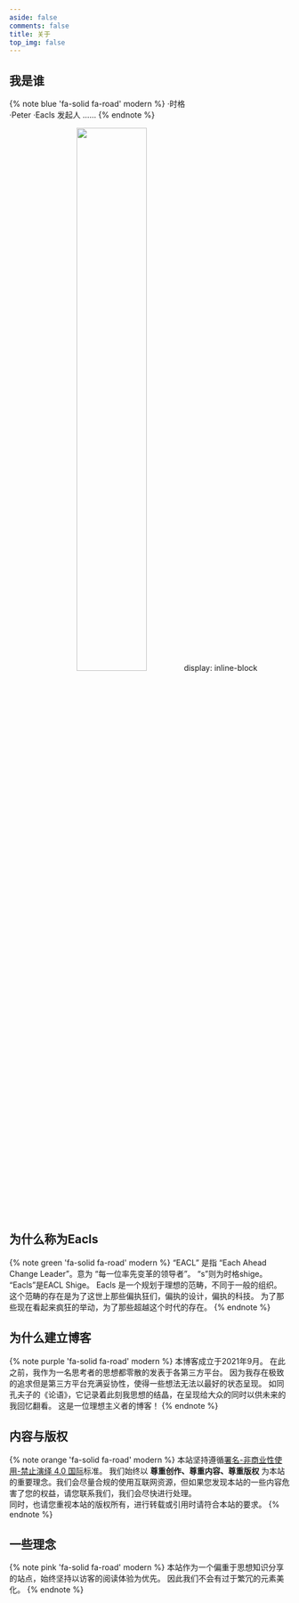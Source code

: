 ```yaml
---
aside: false
comments: false
title: 关于
top_img: false
---
```


## 我是谁

{% note blue 'fa-solid fa-road' modern %}
·时格  
·Peter
·Eacls 发起人
……
{% endnote %}

<center>
<img src="https://eacls.github.io/img/touxiang.png" width="50%" height="50%" />
display: inline-block
</center>

## 为什么称为Eacls

{% note green 'fa-solid fa-road' modern %}
“EACL” 是指 “Each Ahead Change Leader”。意为 “每一位率先变革的领导者”。
“s”则为时格shige。
“Eacls”是EACL Shige。
Eacls 是一个规划于理想的范畴，不同于一般的组织。 
这个范畴的存在是为了这世上那些偏执狂们，偏执的设计，偏执的科技。 
为了那些现在看起来疯狂的举动，为了那些超越这个时代的存在。
{% endnote %}

## 为什么建立博客

{% note purple 'fa-solid fa-road' modern %}
本博客成立于2021年9月。 
在此之前，我作为一名思考者的思想都零散的发表于各第三方平台。 
因为我存在极致的追求但是第三方平台充满妥协性，使得一些想法无法以最好的状态呈现。 
如同孔夫子的《论语》，它记录着此刻我思想的结晶，在呈现给大众的同时以供未来的我回忆翻看。 
这是一位理想主义者的博客！
{% endnote %}

## 内容与版权

{% note orange 'fa-solid fa-road' modern %}
本站坚持遵循[署名-非商业性使用-禁止演绎 4.0 国际](https://creativecommons.org/licenses/by-nc-nd/4.0/deed.zh)标准。
我们始终以 **尊重创作、尊重内容、尊重版权** 为本站的重要理念。我们会尽量合规的使用互联网资源，但如果您发现本站的一些内容危害了您的权益，请您联系我们，我们会尽快进行处理。  
同时，也请您重视本站的版权所有，进行转载或引用时请符合本站的要求。
{% endnote %}

## 一些理念

{% note pink 'fa-solid fa-road' modern %}
本站作为一个偏重于思想知识分享的站点，始终坚持以访客的阅读体验为优先。
因此我们不会有过于繁冗的元素美化。
{% endnote %}




